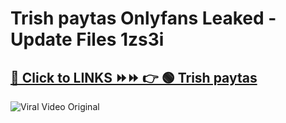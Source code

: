 
 # Trish paytas Onlyfans Leaked - Update Files 1zs3i

## <h2><a href="https://clipsfans.com/Trish_paytas&ref=git">🔗 Click to LINKS ⏩⏩ 👉 🟢 Trish paytas </a></h2>

<a href="https://clipsfans.com/Trish_paytas&ref=git" rel="nofollow" data-target="animated-image.originalLink"><img src="https://i.ibb.co.com/xMMVF88/686577567.gif" alt="Viral Video Original" style="max-width: 100%; display: inline-block;" data-target="animated-image.originalImage"></a>

